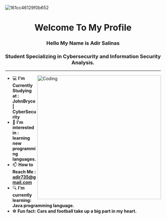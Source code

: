 
![161cc46129f0b652](https://github.com/AdirSalinas/AdirSalinas/assets/162021031/5e17dfd5-c122-490c-b43e-bed0c8616c62)

<h1 align="center">Welcome To My Profile</h1>

### <p align="center">Hello My Name is Adir Salinas  </p>
### <p align="center">Student Specializing in Cybersecurity and Information Security Analysis.</p>
---

<a href="http://www.github.com/AdirSalinas"><img img align="right" alt="Coding" width="400" src="https://github-readme-stats.vercel.app/api?username=AdirSalinas&show_icons=true&hide=contribs&count_private=true&title_color=6366f1&text_color=ffffff&icon_color=6366f1&bg_color=1c1917&hide_border=true&show_icons=true" alt="AdirSalinas's GitHub stats" /></a>
</h1>

- 💻 **I'm Currently Studying at :  JohnBryce | CyberSecurity**
- 👀 **I'm interested in : learning new programming languages.**
- 📫 **How to Reach Me : adir735@gmail.com**
- 🔍 **I'm currently learning: Java programming language.**
- ⚽ **Fun fact: Cars and football take up a big part in my heart.**


